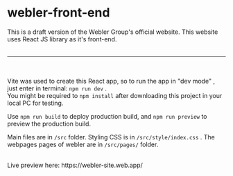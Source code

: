 # webler-front-end <br />
This is a draft version of the Webler Group's official website. This website uses React JS library as it's front-end.<br />
<br />
<hr/><br />
<br />
Vite was used to create this React app, so to run the app in "dev mode" , just enter in terminal: <code>npm run dev</code> . <br />
You might be required to <code>npm install</code> after downloading this project in your local PC for testing.<br/>

Use <code>npm run build</code> to deploy production build, and <code>npm run preview</code> to preview the production build. <br />

Main files are in <code>/src</code> folder. Styling CSS is in <code>/src/style/index.css</code> . The webpages pages of webler are in <code>/src/pages/</code> folder. 

<br>
Live preview here: https://webler-site.web.app/ <br>
